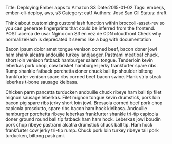 Title: Deploying Ember apps to Amazon S3
Date:2015-01-02
Tags: emberjs, ember-cli-deploy, aws, s3
Category: cat1
Authors: José San Gil
Status: draft



Think about customizing customHash function within broccoli-asset-rev so you can generate fingerprints that could be inferred from the frontend.
POST acerca de usar Nginx con S3 en vez de CDN cloudfront
Check why normalizeHash is deprecated it seems like a bug with documentation






Bacon ipsum dolor amet tongue venison corned beef, bacon doner jowl ham shank alcatra andouille turkey landjaeger. Pastrami meatloaf chuck, short loin venison fatback hamburger salami tongue. Tenderloin kevin leberkas pork chop, cow brisket hamburger jerky frankfurter spare ribs. Rump shankle fatback porchetta doner chuck ball tip shoulder biltong frankfurter venison spare ribs corned beef bacon swine. Flank strip steak leberkas t-bone sausage kielbasa.

Chicken parm pancetta turducken andouille chuck ribeye ham ball tip filet mignon sausage leberkas. Filet mignon tongue kevin drumstick, pork loin bacon pig spare ribs jerky short loin jowl. Bresaola corned beef pork chop capicola prosciutto, spare ribs bacon ham hock kielbasa. Andouille hamburger porchetta ribeye leberkas frankfurter shankle tri-tip capicola doner ground round ball tip fatback ham ham hock. Leberkas jowl boudin pork chop ribeye pastrami alcatra drumstick chuck ball tip. Ham hock frankfurter cow jerky tri-tip rump. Chuck pork loin turkey ribeye tail pork turducken, biltong pastrami.

